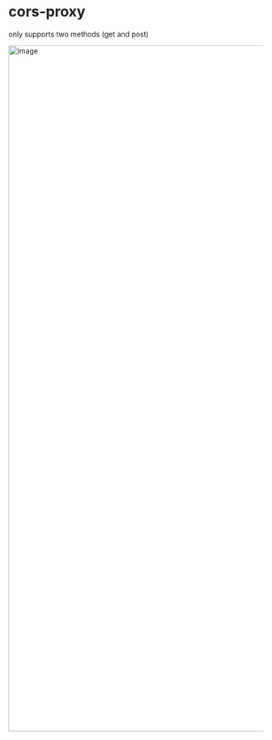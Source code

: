 # cors-proxy

only supports two methods (get and post)

<img width="1354" alt="image" src="https://user-images.githubusercontent.com/50930671/177046530-ea937e24-92e8-41d6-a2ac-26b19d30053e.png">


